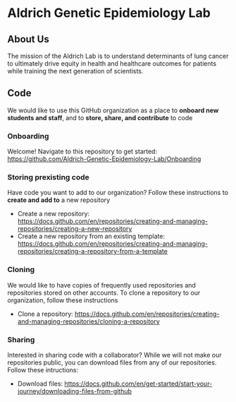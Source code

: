 # Aldrich Genetic Epidemiology Lab

## About Us
The mission of the Aldrich Lab is to understand determinants of lung cancer to ultimately drive equity in health and healthcare outcomes for patients while training the next generation of scientists. 

## Code
We would like to use this GitHub organization as a place to **onboard new students and staff**, and to **store, share, and contribute** to code

### Onboarding
Welcome! Navigate to this repository to get started: https://github.com/Aldrich-Genetic-Epidemiology-Lab/Onboarding

### Storing prexisting code
Have code you want to add to our organization? Follow these instructions to **create and add to** a new repository
- Create a new repository: https://docs.github.com/en/repositories/creating-and-managing-repositories/creating-a-new-repository
- Create a new repository from an existing template: https://docs.github.com/en/repositories/creating-and-managing-repositories/creating-a-repository-from-a-template

### Cloning
We would like to have copies of frequently used repositories and repositories stored on other accounts. To clone a repository to our organization, follow these instructions
- Clone a repository: https://docs.github.com/en/repositories/creating-and-managing-repositories/cloning-a-repository 

### Sharing
Interested in sharing code with a collaborator? While we will not make our repositories public, you can download files from any of our repositories. Follow these intructions:
- Download files: https://docs.github.com/en/get-started/start-your-journey/downloading-files-from-github

